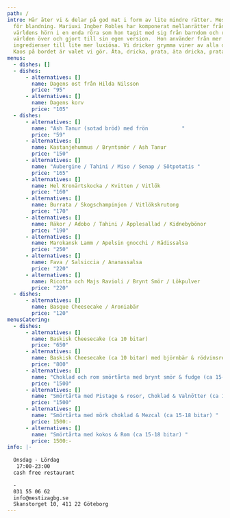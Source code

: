 ```yaml
---
path: /
intro: Här äter vi & delar på god mat i form av lite mindre rätter. Mestiza står
  för blandning. Mariuxi Ingber Robles har komponerat mellanrätter från alla
  världens hörn i en enda röra som hon tagit med sig från barndom och resor
  världen över och gjort till sin egen version.  Hon använder från mer enkla
  ingredienser till lite mer luxiösa. Vi dricker grymma viner av alla dess slag!
  Kaos på bordet är valet vi gör. Äta, dricka, prata, äta dricka, prata...
menus:
  - dishes: []
  - dishes:
      - alternatives: []
        name: Dagens ost från Hilda Nilsson
        price: "95"
      - alternatives: []
        name: Dagens korv
        price: "105"
  - dishes:
      - alternatives: []
        name: "Ash Tanur (sotad bröd) med frön           "
        price: "59"
      - alternatives: []
        name: Kastanjehummus / Bryntsmör / Ash Tanur
        price: "150"
      - alternatives: []
        name: "Aubergine / Tahini / Miso / Senap / Sötpotatis "
        price: "165"
      - alternatives: []
        name: Hel Kronärtskocka / Kvitten / Vitlök
        price: "160"
      - alternatives: []
        name: Burrata / Skogschampinjon / Vitlökskrutong
        price: "170"
      - alternatives: []
        name: Räkor / Adobo / Tahini / Äpplesallad / Kidnebybönor
        price: "190"
      - alternatives: []
        name: Marokansk Lamm / Apelsin gnocchi / Rädissalsa
        price: "250"
      - alternatives: []
        name: Fava / Salsiccia / Ananassalsa
        price: "220"
      - alternatives: []
        name: Ricotta och Majs Ravioli / Brynt Smör / Lökpulver
        price: "220"
  - dishes:
      - alternatives: []
        name: Basque Cheesecake / Aroniabär
        price: "120"
menusCatering:
  - dishes:
      - alternatives: []
        name: Baskisk Cheesecake (ca 10 bitar)
        price: "650"
      - alternatives: []
        name: Baskisk Cheesecake (ca 10 bitar) med björnbär & rödvinsreduktion
        price: "800"
      - alternatives: []
        name: "Choklad och rom smörtårta med brynt smör & fudge (ca 15-18 bitar) "
        price: "1500"
      - alternatives: []
        name: "Smörtårta med Pistage & rosor, Choklad & Valnötter (ca 15-18 bitar) "
        price: "1500"
      - alternatives: []
        name: "Smörtårta med mörk choklad & Mezcal (ca 15-18 bitar) "
        price: 1500:-
      - alternatives: []
        name: "Smörtårta med kokos & Rom (ca 15-18 bitar) "
        price: 1500:-
info: |-
  
  Onsdag - Lördag
   17:00-23:00
  cash free restaurant

  -
  031 55 06 62
  info@mestizagbg.se
  Skanstorget 10, 411 22 Göteborg
---
```

